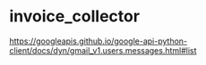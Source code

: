 # invoice_collector

https://googleapis.github.io/google-api-python-client/docs/dyn/gmail_v1.users.messages.html#list
